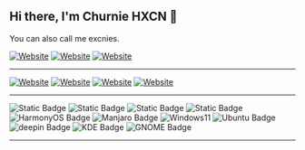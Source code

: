 ## Hi there, I'm Churnie HXCN 👋

You can also call me excnies.

[![Website](https://img.shields.io/website?url=https%3A%2F%2Fhxcn.qcea.top&up_message=hxcn.qcea.top&up_color=%2368BDDF&down_message=Home%20Page&down_color=%2358E2D8&style=for-the-badge&label=Home%20Page&logo=houzz)](https://hxcn.qcea.top)
[![Website](https://img.shields.io/website?url=https%3A%2F%2Fhx-cn.top&up_message=hx-cn.top&up_color=%2358E2D8&down_message=Blog&down_color=%2358E2D8&style=for-the-badge&label=Blog)](https://hx-cn.top)
[![Website](https://img.shields.io/website?url=https%3A%2F%2Fenotes.hx-cn.top&up_message=enotes.hx-cn.top&up_color=%2314C3F3&down_message=Notes&down_color=%2358E2D8&style=for-the-badge&label=Notes&logo=gitbook)](https://enotes.hx-cn.top)

---

[![Website](https://img.shields.io/website?url=https%3A%2F%2Fgithub.com%2FexcniesNIED&up_message=excniesNIED&style=for-the-badge&label=Github&logo=github)](https://github.com/excniesNIED)
[![Website](https://img.shields.io/website?url=https%3A%2F%2Fhuggingface.co%2Fexcnies&up_message=excnies&style=for-the-badge&label=HuggingFace&logo=HuggingFace)](https://huggingface.co/excnies)
[![Website](https://img.shields.io/website?url=https%3A%2F%2Fspace.bilibili.com%2F520945083&up_message=%E8%90%91%E6%BE%88&style=for-the-badge&label=Bilibili&logo=bilibili)](https://space.bilibili.com/520945083)
[![Website](https://img.shields.io/website?url=https%3A%2F%2Fgithub.com%2FexcniesNIED&up_message=hxcn%40nieds.top&style=for-the-badge&label=Mail&logo=mail.ru)](mailto:hxcn@nieds.top)

---

![Static Badge](https://img.shields.io/badge/HUAWEI-P60-HarmonyOS?style=for-the-badge&color=%23007DFE&logo=huawei)
![Static Badge](https://img.shields.io/badge/HUAWEI-Matepad_10.4_2020-HarmonyOS?style=for-the-badge&color=%23007DFE&logo=huawei)
![Static Badge](https://img.shields.io/badge/Xiaomi-MIX2s-FlymeOS?style=for-the-badge&color=%23FF6900&logo=xiaomi)
![Static Badge](https://img.shields.io/badge/ASUS-TUF_Gaming_F15-Windows?style=for-the-badge&color=%230DE4CD&logo=asus)
![HarmonyOS Badge](https://img.shields.io/badge/HarmonyOS-000?logo=harmonyos&logoColor=fff&style=for-the-badge)
![Manjaro Badge](https://img.shields.io/badge/Manjaro-35BF5C?logo=manjaro&logoColor=fff&style=plastic)
![Windows11](https://img.shields.io/badge/Windows%2011-0079D5?style=for-the-badge&logo=windows&logoColor=%230079D)
![Ubuntu Badge](https://img.shields.io/badge/Ubuntu-E95420?logo=ubuntu&logoColor=fff&style=plastic)
![deepin Badge](https://img.shields.io/badge/deepin-007CFF?logo=deepin&logoColor=fff&style=plastic)
![KDE Badge](https://img.shields.io/badge/KDE-1D99F3?logo=kde&logoColor=fff&style=plastic)
![GNOME Badge](https://img.shields.io/badge/GNOME-4A86CF?logo=gnome&logoColor=fff&style=plastic)



---




<!--
**excniesNIED/excniesNIED** is a ✨ _special_ ✨ repository because its `README.md` (this file) appears on your GitHub profile.

Here are some ideas to get you started:

- 🔭 I’m currently working on ...
- 🌱 I’m currently learning ...
- 👯 I’m looking to collaborate on ...
- 🤔 I’m looking for help with ...
- 💬 Ask me about ...
- 📫 How to reach me: ...
- 😄 Pronouns: ...
- ⚡ Fun fact: ...
-->
